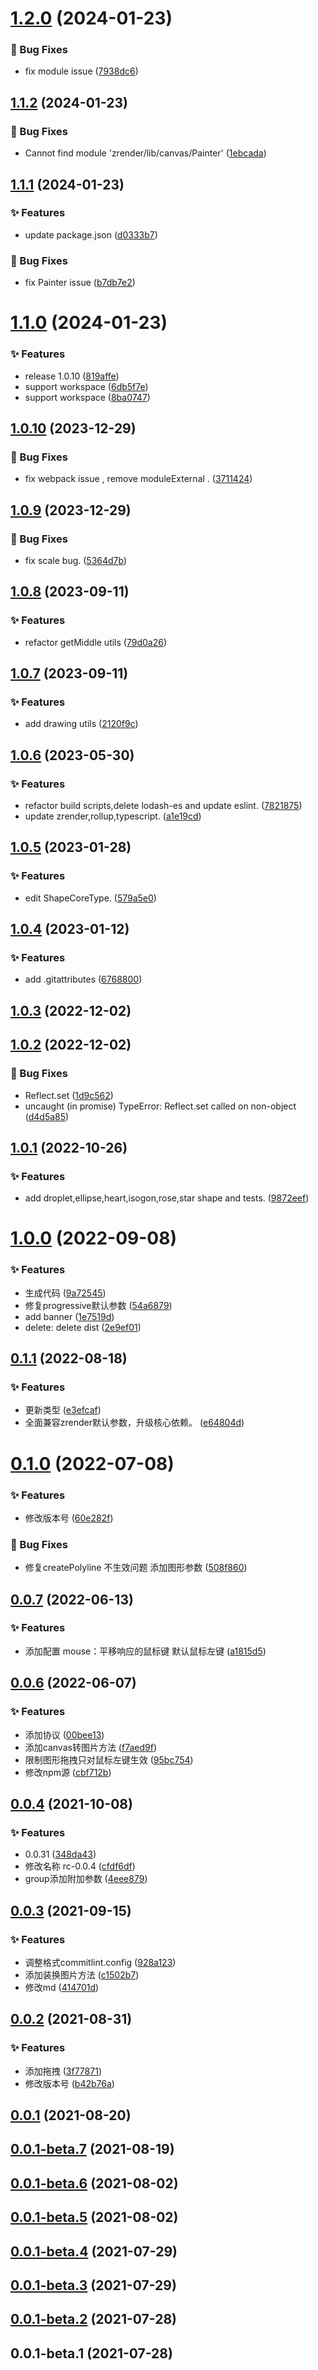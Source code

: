 # [1.2.0](https://github.com/l-x-f/auto-drawing/compare/1.1.2...1.2.0) (2024-01-23)


### 🐛 Bug Fixes

* fix module issue ([7938dc6](https://github.com/l-x-f/auto-drawing/commit/7938dc6))



## [1.1.2](https://github.com/l-x-f/auto-drawing/compare/1.1.1...1.1.2) (2024-01-23)


### 🐛 Bug Fixes

* Cannot find module 'zrender/lib/canvas/Painter' ([1ebcada](https://github.com/l-x-f/auto-drawing/commit/1ebcada))



## [1.1.1](https://github.com/l-x-f/auto-drawing/compare/1.1.0...1.1.1) (2024-01-23)


### ✨ Features

* update package.json ([d0333b7](https://github.com/l-x-f/auto-drawing/commit/d0333b7))


### 🐛 Bug Fixes

* fix Painter issue ([b7db7e2](https://github.com/l-x-f/auto-drawing/commit/b7db7e2))



# [1.1.0](https://github.com/l-x-f/auto-drawing/compare/1.0.10...1.1.0) (2024-01-23)


### ✨ Features

* release 1.0.10 ([819affe](https://github.com/l-x-f/auto-drawing/commit/819affe))
* support workspace ([6db5f7e](https://github.com/l-x-f/auto-drawing/commit/6db5f7e))
* support workspace ([8ba0747](https://github.com/l-x-f/auto-drawing/commit/8ba0747))



## [1.0.10](https://github.com/l-x-f/auto-drawing/compare/1.0.9...1.0.10) (2023-12-29)


### 🐛 Bug Fixes

* fix webpack issue , remove moduleExternal . ([3711424](https://github.com/l-x-f/auto-drawing/commit/3711424))



## [1.0.9](https://github.com/l-x-f/auto-drawing/compare/1.0.8...1.0.9) (2023-12-29)


### 🐛 Bug Fixes

* fix scale bug. ([5364d7b](https://github.com/l-x-f/auto-drawing/commit/5364d7b))



## [1.0.8](https://github.com/l-x-f/auto-drawing/compare/1.0.7...1.0.8) (2023-09-11)


### ✨ Features

* refactor getMiddle utils ([79d0a26](https://github.com/l-x-f/auto-drawing/commit/79d0a26))



## [1.0.7](https://github.com/l-x-f/auto-drawing/compare/1.0.6...1.0.7) (2023-09-11)


### ✨ Features

* add drawing utils ([2120f9c](https://github.com/l-x-f/auto-drawing/commit/2120f9c))



## [1.0.6](https://github.com/l-x-f/auto-drawing/compare/1.0.5...1.0.6) (2023-05-30)


### ✨ Features

* refactor build scripts,delete lodash-es and update eslint. ([7821875](https://github.com/l-x-f/auto-drawing/commit/7821875))
* update zrender,rollup,typescript. ([a1e19cd](https://github.com/l-x-f/auto-drawing/commit/a1e19cd))



## [1.0.5](https://github.com/l-x-f/auto-drawing/compare/1.0.4...1.0.5) (2023-01-28)


### ✨ Features

* edit ShapeCoreType. ([579a5e0](https://github.com/l-x-f/auto-drawing/commit/579a5e0))



## [1.0.4](https://github.com/l-x-f/auto-drawing/compare/1.0.3...1.0.4) (2023-01-12)


### ✨ Features

* add .gitattributes ([6768800](https://github.com/l-x-f/auto-drawing/commit/6768800))



## [1.0.3](https://github.com/l-x-f/auto-drawing/compare/1.0.2...1.0.3) (2022-12-02)



## [1.0.2](https://github.com/l-x-f/auto-drawing/compare/1.0.1...1.0.2) (2022-12-02)


### 🐛 Bug Fixes

* Reflect.set ([1d9c562](https://github.com/l-x-f/auto-drawing/commit/1d9c562))
* uncaught (in promise) TypeError: Reflect.set called on non-object ([d4d5a85](https://github.com/l-x-f/auto-drawing/commit/d4d5a85))



## [1.0.1](https://github.com/l-x-f/auto-drawing/compare/1.0.0...1.0.1) (2022-10-26)


### ✨ Features

* add droplet,ellipse,heart,isogon,rose,star shape and tests. ([9872eef](https://github.com/l-x-f/auto-drawing/commit/9872eef))



# [1.0.0](https://github.com/l-x-f/auto-drawing/compare/0.1.1...1.0.0) (2022-09-08)


### ✨ Features

* 生成代码 ([9a72545](https://github.com/l-x-f/auto-drawing/commit/9a72545))
* 修复progressive默认参数 ([54a6879](https://github.com/l-x-f/auto-drawing/commit/54a6879))
* add banner ([1e7519d](https://github.com/l-x-f/auto-drawing/commit/1e7519d))
* delete: delete dist ([2e9ef01](https://github.com/l-x-f/auto-drawing/commit/2e9ef01))



## [0.1.1](https://github.com/l-x-f/auto-drawing/compare/0.1.0...0.1.1) (2022-08-18)


### ✨ Features

* 更新类型 ([e3efcaf](https://github.com/l-x-f/auto-drawing/commit/e3efcaf))
* 全面兼容zrender默认参数，升级核心依赖。 ([e64804d](https://github.com/l-x-f/auto-drawing/commit/e64804d))



# [0.1.0](https://github.com/l-x-f/auto-drawing/compare/0.0.8...0.1.0) (2022-07-08)


### ✨ Features

* 修改版本号 ([60e282f](https://github.com/l-x-f/auto-drawing/commit/60e282f))


### 🐛 Bug Fixes

* 修复createPolyline 不生效问题 添加图形参数 ([508f860](https://github.com/l-x-f/auto-drawing/commit/508f860))



## [0.0.7](https://github.com/l-x-f/auto-drawing/compare/0.0.6...0.0.7) (2022-06-13)


### ✨ Features

* 添加配置  mouse：平移响应的鼠标键 默认鼠标左键 ([a1815d5](https://github.com/l-x-f/auto-drawing/commit/a1815d5))



## [0.0.6](https://github.com/l-x-f/auto-drawing/compare/0.0.5...0.0.6) (2022-06-07)


### ✨ Features

* 添加协议 ([00bee13](https://github.com/l-x-f/auto-drawing/commit/00bee13))
* 添加canvas转图片方法 ([f7aed9f](https://github.com/l-x-f/auto-drawing/commit/f7aed9f))
* 限制图形拖拽只对鼠标左键生效 ([95bc754](https://github.com/l-x-f/auto-drawing/commit/95bc754))
* 修改npm源 ([cbf712b](https://github.com/l-x-f/auto-drawing/commit/cbf712b))



## [0.0.4](https://github.com/l-x-f/auto-drawing/compare/0.0.3...0.0.4) (2021-10-08)


### ✨ Features

* 0.0.31 ([348da43](https://github.com/l-x-f/auto-drawing/commit/348da43))
* 修改名称 rc-0.0.4 ([cfdf6df](https://github.com/l-x-f/auto-drawing/commit/cfdf6df))
* group添加附加参数 ([4eee879](https://github.com/l-x-f/auto-drawing/commit/4eee879))



## [0.0.3](https://github.com/l-x-f/auto-drawing/compare/0.0.2...0.0.3) (2021-09-15)


### ✨ Features

* 调整格式commitlint.config ([928a123](https://github.com/l-x-f/auto-drawing/commit/928a123))
* 添加装换图片方法 ([c1502b7](https://github.com/l-x-f/auto-drawing/commit/c1502b7))
* 修改md ([414701d](https://github.com/l-x-f/auto-drawing/commit/414701d))



## [0.0.2](https://github.com/l-x-f/auto-drawing/compare/0.0.1...0.0.2) (2021-08-31)


### ✨ Features

* 添加拖拽 ([3f77871](https://github.com/l-x-f/auto-drawing/commit/3f77871))
* 修改版本号 ([b42b76a](https://github.com/l-x-f/auto-drawing/commit/b42b76a))



## [0.0.1](https://github.com/l-x-f/auto-drawing/compare/0.0.1-beta.7...0.0.1) (2021-08-20)



## [0.0.1-beta.7](https://github.com/l-x-f/auto-drawing/compare/0.0.1-beta.6...0.0.1-beta.7) (2021-08-19)



## [0.0.1-beta.6](https://github.com/l-x-f/auto-drawing/compare/0.0.1-beta.5...0.0.1-beta.6) (2021-08-02)



## [0.0.1-beta.5](https://github.com/l-x-f/auto-drawing/compare/0.0.1-beta.4...0.0.1-beta.5) (2021-08-02)



## [0.0.1-beta.4](https://github.com/l-x-f/auto-drawing/compare/0.0.1-beta.3...0.0.1-beta.4) (2021-07-29)



## [0.0.1-beta.3](https://github.com/l-x-f/auto-drawing/compare/0.0.1-beta.2...0.0.1-beta.3) (2021-07-29)



## [0.0.1-beta.2](https://github.com/l-x-f/auto-drawing/compare/0.0.1-beta.1...0.0.1-beta.2) (2021-07-28)



## 0.0.1-beta.1 (2021-07-28)



